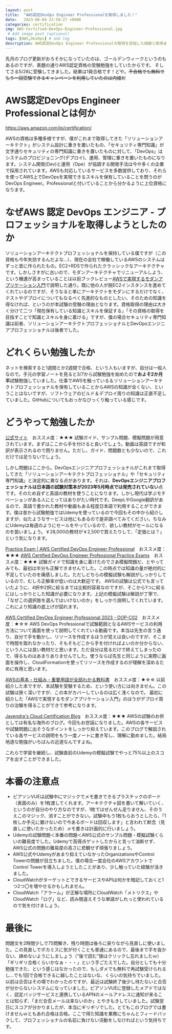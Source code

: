 ```yaml
---
layout: post
title:  "AWS認定DevOps Engineer Professionalを取得しました！"
date:   2023-06-04 22:50:27 +0900
categories: certification
img: AWS-Certified-DevOps-Engineer-Professional.jpg
 # Add image post (optional)
tags: [AWS,DevOps] # add tag
description: AWS認定DevOps Engineer Professionalの取得を目指した経緯と取得までに何をやったのか
---
```


先月のブログ更新がおろそかになっていたのは、ゴールデンウィークというのもあるのですが、表題の通りAWS認定資格の受験勉強をしていたからです。
そしてさる5/28に受験してきました。結果は1発合格です！どや。~~不合格でも無料でもう一回受験できるキャンペーンを利用していたのは内緒だ~~

# AWS認定DevOps Engineer Professionalとは何か

https://aws.amazon.com/jp/certification/

AWSの資格は多種多様ですが、僕がこれまで取得してきた「ソリューションアーキテクト」がシステム設計に重きを置いたもの、「セキュリティ専門知識」が文字通りセキュリティの専門知識に重きを置いたものに対して、「DevOps」はシステムのプロビジョニング(デプロイ)、運用、管理に重きを置いたものになります。システム開発(Dev)と運用（Ope）が協調する開発手法は今や多くの企業で採用されています。AWSも対応しているサービスを多数提供しており、それらを使ってAWS上でDevOpsを実現できるスキルを保有していることを問うのがDevOps Engineer。Professionalと付いていることから分かるように上位資格になります。

# なぜAWS 認定 DevOps エンジニア - プロフェッショナルを取得しようとしたのか
ソリューションアーキテクトプロフェッショナルを保持している僕ですが（この資格も今年失効するんだよな…）、現在の会社で稼働しているAWSのシステムはずっと昔に作られたもの。EC2+RDSで作られたクラッシックなアーキテクチャです。しかしさすがに古いので、モダンアーキテクチャでリニューアルしよう、という機運が高まっていることは以前ブックレビュー[AWSで実現するモダンアプリケーション入門](https://usek2g.github.io/blog/aws-modern-application/)で説明した通り。既に他の人が脱EC2インスタンスを進めてくれているのですが、そうなると単にアーキテクトをモダンにするだけでなく、テストやデプロイについてもなるべく先進的なものとしたい、そのための知識を得なければ、というのが本試験の受験の理由となります。資格取得の理由は大きく分けて二つ「現在保有している知識とスキルを保証する」「その資格の取得を目指すことで知識とスキルを身に着ける」ですが、僕の場合セキュリティ専門知識は前者、ソリューションアーキテクトプロフェッショナルとDevOpsエンジニアプロフェッショナルは後者でした。

# どれくらい勉強したか
ネットを検索すると1週間とか2週間で合格、という人もいますが、自分は一般人なので。手元の学習ノートを見ると3/7から試験勉強を始めたので**およそ2か月半**試験勉強していました。仕事でAWSを触っている＆ソリューションアーキテクトプロフェッショナルを保有していることからAWSの知識が全くない、ということはないですが、ソフトウェアのビルド＆デプロイ周りの知識は正直不足していました。GitHubについてもおっかなびっくり触っている感じです。

# どうやって勉強したか
[公式サイト](https://aws.amazon.com/jp/certification/certified-devops-engineer-professional/)　おススメ度：★★★
試験ガイド、サンプル問題、模擬問題が用意されています。まずはここから手を付けると良いでしょう。動画は英語ですが和訳が表示されるので困りません。ただし、ガイド、問題数とも少ないので、これだけでは足りないでしょう。

しかし問題はここから。DevOpsエンジニアプロフェッショナルがこれまで取得してきた「ソリューションアーキテクトプロフェッショナル」や「セキュリティ専門知識」と決定的に異なる点があります。それは、**DevOpsエンジニアプロフェッショナルは日本語の試験対策本が2023年5月時点では発売されていない**点です。そのため自ずと英語の教材を使うことになります。しかし現代は学ぶモチベーションがある人にとってはありがたい時代です。DeepLやGoogle翻訳があるので、英語で書かれた教材や動画もある程度日本語で利用することができます。僕は昔から試験勉強ではUdemyを使っているので今回もその中から紹介しますが、似たようなサービスは他にもあるので是非調べてみてください。ちなみにUdemyは毎週のようにセールをやっているので、欲しい教材がセールになるのを狙いましょう。￥28,000の教材が￥2,500で買えたりして、「定価とは？」という気になります。

[Practice Exam | AWS Certified DevOps Engineer Professional](https://www.udemy.com/share/1021dU3@FJibhdDcnFhy6YyB0tGhZRK-cRJDc4Vn0uiopwU-IRlhudFIZj2G8M2yd5-a-5mPhg==/)　おススメ度：★★★
[AWS Certified DevOps Engineer Professional Practice Exams](https://www.udemy.com/share/108diY3@gT34XeKYmuob_axOk61kDFVXsH3kL-D4S4Hq8PjWbOtw6k6B377TGex2u2Z8fj6fFQ==/)　おススメ度：★★★
試験ガイドで知識を身に着けたのでさあ模擬問題だ、とやってみても、最初は半分も正解できませんでした。この時点では知識の量が絶対的に不足していたのを痛感しました。ただしどちらの模擬試験も解説がしっかりしているので、むしろ正解率が低いのは大歓迎です。
AWSの試験は公式でも言っていたように、4択中2択に絞るまでは比較的容易なのですが、そこから1つに絞るにはしっかりとした知識が必要になります。上記の模擬試験は解説が丁寧で、「なぜこの選択肢を選んではいけないのか」をしっかり説明してくれています。これにより知識の底上げが図れます。

[AWS Certified DevOps Engineer Professional 2023 - DOP-C02](https://www.udemy.com/share/101WWe3@PByOfsJYhofPO0BdWSt976owLtywTrNFbD7EoXXUgm-3WcALbn_bU1AqKQur5WugJQ==/)　おススメ度：★☆☆
AWS DevOps Professionalで試験範囲となるAWSサービスの利用方法について画面を使って説明してくれている動画です。本当は先生の言う通り、自分で手を動かし、リソースを作成するほうが覚えは良いのですが、そこまで時間を取れなかったり、そもそもどこから手を付ければよいのか分からない、という人には良い教材だと思います。ただ自分は見るだけで終えてしまったので、得るものはあまりありませんでした。使うならば先生と同じように実際に画面を操作し、CloudFormationを使ってリソースを作成するのが理解を深めるために有用と思います。

[AWSの基本・仕組み・重要用語が全部わかる教科書](https://usek2g.github.io/blog/aws-basics-mechanisms-important_terms/)　おススメ度：★☆☆
以前紹介した本ですが、本試験を受験するため、という使い方には向きません。この試験は狭く深いですが、この本がカバーしているのは広く浅くなので。
最初に紹介した「AWSで実現するモダンアプリケーション入門」のほうがデプロイ周りの治験を得ることができて参考になります。

[Jayendra's Cloud Certification Blog](https://jayendrapatil.com/aws-certified-devops-engineer-professional-exam-learning-path/)　おススメ度：★★★
AWSの試験のお供としては有名な海外のブログ。今回もお世話になりました。AWSの各サービスや試験問題に出そうなポイントをしっかり抑えています。このブログで解説されている各サービスの説明をもう一度ノートに書き写し、理解に勤めました。結局地道な勉強がいちばんの近道なんですよね。

これらで学習を継続し、試験直前のUdemyの模擬試験でやっと75%以上のスコアを出すことができました。

# 本番の注意点
- ピアソンVUEは試験中にマジックでメモ書きできるプラスチックのボード（表面のみ）を1枚渡してくれます。アーキテクチャ図を書いて解いていく、というのが自分のやり方なのですが、1枚ではぜんぜん足りません、そのうえこのマジック、消すことができない。試験中もう1枚もらおうとしたら、「1枚しか手元に置けないので今あるボードは回収します」と言われて断念（見直しに使いたかったため）メモ書きは計画的に行いましょう。
- Udemyの試験問題＜本番の問題＜AWS公式のサンプル問題・模擬試験くらいの難易度でした。Udemyで高得点ゲットしたからと言って油断せず、AWS公式の問題の難易度の高さに悲観せず頑張りましょう。
- AWS公式やUdemyがあまり抑えていなかったOrganizationsやControl Towerの問題が目立ちました。僕の場合一度会社のAWSアカウントでControl Towerを導入しようとしたことがあり、少し触っていた経験が活きました。
- CloudWatchがターゲットとできるサービスやAPIは何かを暗記しておくと1つ2つ〇を増やせるかもしれません。
- CloudWatch「アラーム」が正解な場所にCloudWatch「メトリクス」やCloudWatch「ログ」など、読み間違えそうな単語がしれっと使われているので気を付けましょう。

# 最後に
問題文を2時間少しで75問解き、残り時間は後ろに戻りながら見直しに使いました。この見直しでポカミスに気が付くことも普通にあるので、最後まで手を抜かない、諦めないようにしましょう（”後で読む”旗はクリックし忘れましたｗ）「ギリギリ合格くらいかなぁ・・・」という手ごたえでした。自分としても十分勉強できた、という感じはなかったので、もしダメでも無料で再試験受けられるし…でも1回で合格できるに越したことはないな、くらいの気持ちでいました。
以前は合否はその場でわかったのですが、最近は試験終了後少し待たないと合否が分からないシステムになっていました。ピアソンVUEに登録したメアドではなく、認定バッジサービスと連携しているAPNのメールアドレスに通知が来ることは知らず、「まだ合否メールは来ないのか」とやきもきしていました。試験翌日にスコアが分かりましたが、本当にギリギリでした。とてもこのブログでは書けませんｗともあれ合格は合格。ここで得た知識を業務にちゃんとフィードバックして、プロフェッショナルの名前に負けない活動をしなければという気持ちです。